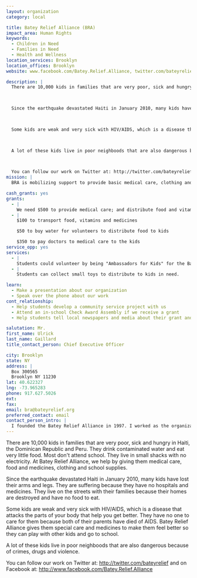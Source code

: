 ```yaml
---
layout: organization
category: local

title: Batey Relief Alliance (BRA)
impact_area: Human Rights
keywords: 
  - Children in Need
  - Families in Need
  - Health and Wellness
location_services: Brooklyn
location_offices: Brooklyn
website: www.facebook.com/Batey.Relief.Alliance, twitter.com/bateyrelief

description: |
  There are 10,000 kids in families that are very poor, sick and hungry in Haiti, the Dominican Republic and Peru.  They drink contaminated water and eat very little food.  Most don't attend school. They live in small shacks with no electricity. At Batey Relief Alliance, we help by giving them medical care, food and medicines, clothing and school supplies.

  

  Since the earthquake devastated Haiti in January 2010, many kids have lost their arms and legs. They are suffering because they have no hospitals and medicines. They live on the streets with their families because their homes are destroyed and have no food to eat.

  

  Some kids are weak and very sick with HIV/AIDS, which is a disease that attacks the parts of your body that help you get better. They have no one to care for them because both of their parents have died of AIDS. Batey Relief Alliance gives them special care and medicines to make them feel better so they can play with other kids and go to school.

  

  A lot of these kids live in poor neighboods that are also dangerous because of crimes, drugs and violence.

  

  You can follow our work on Twitter at: http://twitter.com/bateyrelief and on Facebook at: http://www.facebook.com/Batey.Relief.Alliance
mission: |
  BRA is mobilizing support to provide basic medical care, clothing and food for poor Haitians and their families caught up in the recent political crisis in Haiti.  The grant funds will help BRA cover the costs of logisitics and lodging for relief volunteers.

cash_grants: yes
grants: 
  - |
    We need $500 to provide medical care; and distribute food and vitamins to kids who are very poor and sick.
  - |
    $100 to transport food, vitamins and medicines

    $50 to buy water for volunteers to distribute food to kids

    $350 to pay doctors to medical care to the kids
service_opp: yes
services: 
  - |
    Students could volunteer by being "Ambassadors for Kids" for the Batey Relief Alliance. They can teach other kids and adults about the work we do to help other kids around the world.
  - |
    Students can collect small toys to distribute to kids in need.

learn: 
  - Make a presentation about our organization
  - Speak over the phone about our work
cont_relationship: 
  - Help students develop a community service project with us
  - Attend an in-school Check Award Assembly if we receive a grant
  - Help students tell local newspapers and media about their grant and/or project with us

salutation: Mr.
first_name: Ulrick
last_name: Gaillard
title_contact_person: Chief Executive Officer

city: Brooklyn
state: NY
address: |
  Box 300565  
  Brooklyn NY 11230
lat: 40.622327
lng: -73.965283
phone: 917.627.5026
ext: 
fax: 
email: bra@bateyrelief.org
preferred_contact: email
contact_person_intro: |
  I founded the Batey Relief Alliance in 1997. I worked as the organization's CEO. I am a lawyer and I devote my life to help the poor and the needy. We have received two grants from Common Cents in the past.
---
```

There are 10,000 kids in families that are very poor, sick and hungry in Haiti, the Dominican Republic and Peru.  They drink contaminated water and eat very little food.  Most don't attend school. They live in small shacks with no electricity. At Batey Relief Alliance, we help by giving them medical care, food and medicines, clothing and school supplies.



Since the earthquake devastated Haiti in January 2010, many kids have lost their arms and legs. They are suffering because they have no hospitals and medicines. They live on the streets with their families because their homes are destroyed and have no food to eat.



Some kids are weak and very sick with HIV/AIDS, which is a disease that attacks the parts of your body that help you get better. They have no one to care for them because both of their parents have died of AIDS. Batey Relief Alliance gives them special care and medicines to make them feel better so they can play with other kids and go to school.



A lot of these kids live in poor neighboods that are also dangerous because of crimes, drugs and violence.



You can follow our work on Twitter at: http://twitter.com/bateyrelief and on Facebook at: http://www.facebook.com/Batey.Relief.Alliance
